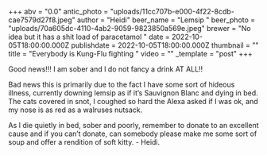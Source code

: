 +++
abv = "0.0"
antic_photo = "uploads/11cc707b-e000-4f22-8cdb-cae7579d27f8.jpeg"
author = "Heidi"
beer_name = "Lemsip "
beer_photo = "uploads/70a605dc-4110-4ab2-9059-9823850a569e.jpeg"
brewer = "No idea but it has a shit load of paracetamol "
date = 2022-10-05T18:00:00.000Z
publishdate = 2022-10-05T18:00:00.000Z
thumbnail = ""
title = "Everybody is Kung-Flu fighting "
video = ""
_template = "post"
+++

Good news!!! I am sober and I do not fancy a drink AT ALL!! 

Bad news this is primarily due to the fact I have some sort of hideous illness, currently downing lemsip as if it’s Sauvignon Blanc and dying in bed. The cats covered in snot, I coughed so hard the Alexa asked if I was ok, and my nose is as red as a walruses nutsack. 

As I die quietly in bed, sober and poorly, remember to donate to an excellent cause and if you can’t donate, can somebody please make me some sort of soup and offer a rendition of soft kitty. - Heidi. 
